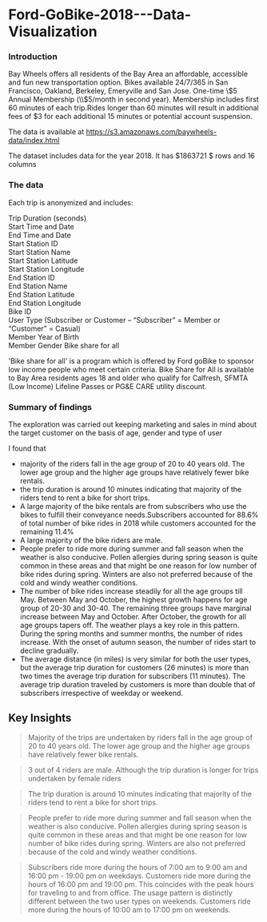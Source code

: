 # Ford-GoBike-2018---Data-Visualization

### Introduction
Bay Wheels offers all residents of the Bay Area an affordable, accessible and fun new transportation option. Bikes available 24/7/365 in San Francisco, Oakland, Berkeley, Emeryville and San Jose. One-time \\$5 Annual Membership (\\$5/month in second year). Membership includes first 60 minutes of each trip.Rides longer than 60 minutes will result in additional fees of $3 for each additional 15 minutes or potential account suspension.

The data is available at <a href="https://s3.amazonaws.com/baywheels-data/index.html"> https://s3.amazonaws.com/baywheels-data/index.html</a>

The dataset includes data for the year 2018. It has $1863721 $ rows and $16$ columns

### The data
Each trip is anonymized and includes:

Trip Duration (seconds)<br>
Start Time and Date<br>
End Time and Date<br>
Start Station ID<br>
Start Station Name<br>
Start Station Latitude<br>
Start Station Longitude<br>
End Station ID<br>
End Station Name<br>
End Station Latitude<br>
End Station Longitude<br>
Bike ID<br>
User Type (Subscriber or Customer – “Subscriber” = Member or “Customer” = Casual)<br>
Member Year of Birth<br>
Member Gender
Bike share for all

'Bike share for all' is a program which is offered by Ford goBike to sponsor low income people who meet certain criteria. Bike Share for All is available to Bay Area residents ages 18 and older who qualify for Calfresh, SFMTA (Low Income) Lifeline Passes or PG&E CARE utility discount. 

### Summary of findings
The exploration was carried out keeping marketing and sales in mind about the target customer on the basis of age, gender and type of user

I found that 
- majority of the riders fall in the age group of 20 to 40 years old. The lower age group and the higher age groups have relatively fewer bike rentals.
- the trip duration is around 10 minutes indicating that majority of the riders tend to rent a bike for short trips.
- A large majority of the bike rentals are from subscribers who use the bikes to fulfill their conveyance needs.Subscribers accounted for 88.6$\%$ of total number of bike rides in 2018 while customers accounted for the remaining 11.4$\%$
- A large majority of the bike riders are male. 
- People prefer to ride more during summer and fall season when the weather is also conducive. Pollen allergies during spring season is quite common in these areas and that might be one reason for low number of bike rides during spring. Winters are also not preferred because of the cold and windy weather conditions.
- The number of bike rides increase steadily for all the age groups till May. Between May and October, the highest growth happens for age group of 20-30 and 30-40. The remaining three groups have marginal increase between May and October. After October, the growth for all age groups tapers off. The weather plays a key role in this pattern. During the spring months and summer months, the number of rides increase. With the onset of autumn season, the number of rides start to decline gradually.
- The average distance (in miles) is very similar for both the user types, but the average trip duration for customers (26 minutes) is more than two times the average trip duration for subscribers (11 minutes). The average trip duration traveled by customers is more than double that of subscribers irrespective of weekday or weekend.

## Key Insights

> Majority of the trips are undertaken by riders fall in the age group of 20 to 40 years old. The lower age group and the higher age groups have relatively fewer bike rentals.

> 3 out of 4 riders are male. Although the trip duration is longer for trips undertaken by female riders

> The trip duration is around 10 minutes indicating that majority of the riders tend to rent a bike for short trips.

> People prefer to ride more during summer and fall season when the weather is also conducive. Pollen allergies during spring season is quite common in these areas and that might be one reason for low number of bike rides during spring. Winters are also not preferred because of the cold and windy weather conditions.

> Subscribers ride more during the hours of 7:00 am to 9:00 am and 16:00 pm - 19:00 pm on weekdays. Customers ride more during the hours of 16:00 pm and 19:00 pm. This coincides with the peak hours for traveling to and from office. The usage pattern is distinctly different between the two user types on weekends. Customers ride more during the hours of 10:00 am to 17:00 pm on weekends.

